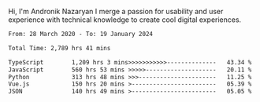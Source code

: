 Hi, I'm Andronik Nazaryan
I merge a passion for usability and user experience with technical knowledge to create cool digital experiences.


<!--START_SECTION:waka-->

```txt
From: 28 March 2020 - To: 19 January 2024

Total Time: 2,789 hrs 41 mins

TypeScript        1,209 hrs 3 mins>>>>>>>>>>>--------------   43.34 %
JavaScript        560 hrs 53 mins >>>>>--------------------   20.11 %
Python            313 hrs 48 mins >>>----------------------   11.25 %
Vue.js            150 hrs 20 mins >------------------------   05.39 %
JSON              140 hrs 49 mins >------------------------   05.05 %
```

<!--END_SECTION:waka-->
